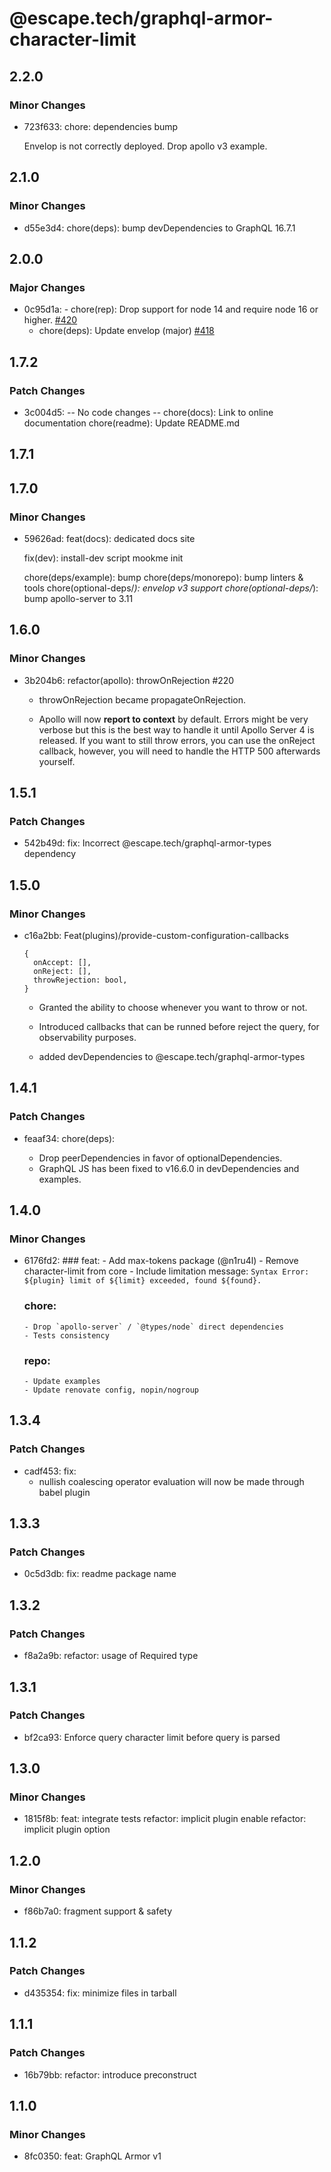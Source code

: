 # @escape.tech/graphql-armor-character-limit

## 2.2.0

### Minor Changes

- 723f633: chore: dependencies bump

  Envelop is not correctly deployed.
  Drop apollo v3 example.

## 2.1.0

### Minor Changes

- d55e3d4: chore(deps): bump devDependencies to GraphQL 16.7.1

## 2.0.0

### Major Changes

- 0c95d1a: - chore(rep): Drop support for node 14 and require node 16 or higher. [#420](https://github.com/Escape-Technologies/graphql-armor/pull/420)
  - chore(deps): Update envelop (major) [#418](https://github.com/Escape-Technologies/graphql-armor/pull/418)

## 1.7.2

### Patch Changes

- 3c004d5: -- No code changes --
  chore(docs): Link to online documentation
  chore(readme): Update README.md

## 1.7.1

## 1.7.0

### Minor Changes

- 59626ad: feat(docs): dedicated docs site

  fix(dev): install-dev script mookme init

  chore(deps/example): bump
  chore(deps/monorepo): bump linters & tools
  chore(optional-deps/_): envelop v3 support
  chore(optional-deps/_): bump apollo-server to 3.11

## 1.6.0

### Minor Changes

- 3b204b6: refactor(apollo): throwOnRejection #220

  - throwOnRejection became propagateOnRejection.

  - Apollo will now **report to context** by default.
    Errors might be very verbose but this is the best way to handle it until Apollo Server 4 is released.
    If you want to still throw errors, you can use the onReject callback, however, you will need to handle the HTTP 500 afterwards yourself.

## 1.5.1

### Patch Changes

- 542b49d: fix:
  Incorrect @escape.tech/graphql-armor-types dependency

## 1.5.0

### Minor Changes

- c16a2bb: Feat(plugins)/provide-custom-configuration-callbacks

  ```
  {
    onAccept: [],
    onReject: [],
    throwRejection: bool,
  }
  ```

  - Granted the ability to choose whenever you want to throw or not.
  - Introduced callbacks that can be runned before reject the query, for observability purposes.

  - added devDependencies to @escape.tech/graphql-armor-types

## 1.4.1

### Patch Changes

- feaaf34: chore(deps):

  - Drop peerDependencies in favor of optionalDependencies.
  - GraphQL JS has been fixed to v16.6.0 in devDependencies and examples.

## 1.4.0

### Minor Changes

- 6176fd2: ### feat: - Add max-tokens package (@n1ru4l) - Remove character-limit from core - Include limitation message:
  `Syntax Error: ${plugin} limit of ${limit} exceeded, found ${found}.`

  ### chore:

      - Drop `apollo-server` / `@types/node` direct dependencies
      - Tests consistency

  ### repo:

      - Update examples
      - Update renovate config, nopin/nogroup

## 1.3.4

### Patch Changes

- cadf453: fix:
  - nullish coalescing operator evaluation
    will now be made through babel plugin

## 1.3.3

### Patch Changes

- 0c5d3db: fix: readme package name

## 1.3.2

### Patch Changes

- f8a2a9b: refactor: usage of Required type

## 1.3.1

### Patch Changes

- bf2ca93: Enforce query character limit before query is parsed

## 1.3.0

### Minor Changes

- 1815f8b: feat: integrate tests
  refactor: implicit plugin enable
  refactor: implicit plugin option

## 1.2.0

### Minor Changes

- f86b7a0: fragment support & safety

## 1.1.2

### Patch Changes

- d435354: fix: minimize files in tarball

## 1.1.1

### Patch Changes

- 16b79bb: refactor: introduce preconstruct

## 1.1.0

### Minor Changes

- 8fc0350: feat: GraphQL Armor v1
